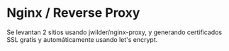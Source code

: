 # Nginx / Reverse Proxy

Se levantan 2 sitios usando jwilder/nginx-proxy, y generando certificados SSL gratis y automáticamente usando let's encrypt.